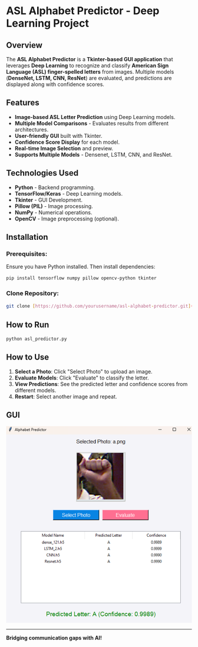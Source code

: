 # ASL Alphabet Predictor - Deep Learning Project

## Overview

The **ASL Alphabet Predictor** is a **Tkinter-based GUI application** that leverages **Deep Learning** to recognize and classify **American Sign Language (ASL) finger-spelled letters** from images. Multiple models (**DenseNet, LSTM, CNN, ResNet**) are evaluated, and predictions are displayed along with confidence scores.

## Features

- **Image-based ASL Letter Prediction** using Deep Learning models.
- **Multiple Model Comparisons** - Evaluates results from different architectures.
- **User-friendly GUI** built with Tkinter.
- **Confidence Score Display** for each model.
- **Real-time Image Selection** and preview.
- **Supports Multiple Models** - Densenet, LSTM, CNN, and ResNet.

## Technologies Used

- **Python** - Backend programming.
- **TensorFlow/Keras** - Deep Learning models.
- **Tkinter** - GUI Development.
- **Pillow (PIL)** - Image processing.
- **NumPy** - Numerical operations.
- **OpenCV** - Image preprocessing (optional).

## Installation

### Prerequisites:
Ensure you have Python installed. Then install dependencies:
```bash
pip install tensorflow numpy pillow opencv-python tkinter
```

### Clone Repository:
```bash
git clone [https://github.com/yourusername/asl-alphabet-predictor.git](https://github.com/EnjyRamadan/ASL-Finger-Spelling.git)

```

## How to Run
```bash
python asl_predictor.py
```

## How to Use

1. **Select a Photo**: Click "Select Photo" to upload an image.
2. **Evaluate Models**: Click "Evaluate" to classify the letter.
3. **View Predictions**: See the predicted letter and confidence scores from different models.
4. **Restart**: Select another image and repeat.

## GUI

![App Interface](Screenshot.png)



---
**Bridging communication gaps with AI!**

